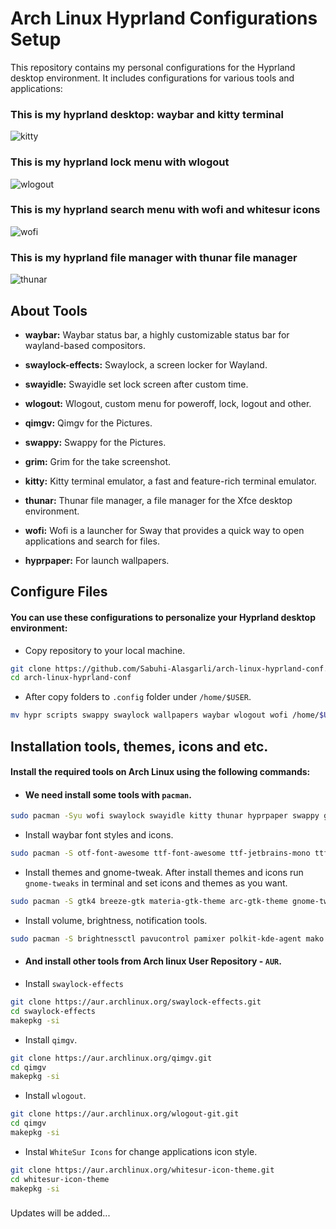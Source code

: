 # Arch Linux Hyprland Configurations Setup

This repository contains my personal configurations for the Hyprland desktop environment. It includes configurations for various tools and applications:


### This is my hyprland desktop: waybar and kitty terminal
![kitty](https://github.com/AlasgarovS/arch-linux-hyprland-conf/assets/70092601/74138c48-91b7-4ce2-a450-f16a9171ae11)



### This is my hyprland lock menu with wlogout
![wlogout](https://github.com/AlasgarovS/arch-linux-hyprland-conf/assets/70092601/6673ce4b-ef38-47b8-a1cb-11625dcc5149)



### This is my hyprland search menu with wofi and whitesur icons
![wofi](https://github.com/AlasgarovS/arch-linux-hyprland-conf/assets/70092601/21cb31c8-7737-44d8-a345-d1e1d0178af7)



### This is my hyprland file manager with thunar file manager
![thunar](https://github.com/AlasgarovS/arch-linux-hyprland-conf/assets/70092601/7edd6de1-876d-40e8-8a38-7f63eef221c3)




## About Tools

- **waybar:**  Waybar status bar, a highly customizable status bar for wayland-based compositors.

- **swaylock-effects:**  Swaylock, a screen locker for Wayland.

- **swayidle:** Swayidle set lock screen after custom time.

- **wlogout:** Wlogout, custom menu for poweroff, lock, logout and other.

- **qimgv:** Qimgv for the Pictures.

- **swappy:** Swappy for the Pictures.

- **grim:** Grim for the take screenshot.

- **kitty:**  Kitty terminal emulator, a fast and feature-rich terminal emulator.

- **thunar:**  Thunar file manager, a file manager for the Xfce desktop environment.

- **wofi:**  Wofi is a launcher for Sway that provides a quick way to open applications and search for files.

- **hyprpaper:**  For launch wallpapers.


## Configure Files

#### You can use these configurations to personalize your Hyprland desktop environment:
 
- Copy repository to your local machine.
```bash
git clone https://github.com/Sabuhi-Alasgarli/arch-linux-hyprland-conf.git
cd arch-linux-hyprland-conf
```

- After copy folders to ```.config``` folder under ```/home/$USER```.
```bash
mv hypr scripts swappy swaylock wallpapers waybar wlogout wofi /home/$USER/.config/
```


## Installation tools, themes, icons and etc.
   
#### Install the required tools on Arch Linux using the following commands:

- #### We need install some tools with ```pacman```.
```bash
sudo pacman -Syu wofi swaylock swayidle kitty thunar hyprpaper swappy grim slurp waybar
```
- Install waybar font styles and icons.
 ```bash
 sudo pacman -S otf-font-awesome ttf-font-awesome ttf-jetbrains-mono ttf-arimo-nerd
 ```
- Install themes and gnome-tweak. After install themes and icons run ```gnome-tweaks``` in terminal and set icons and themes as you want.
 ```bash
 sudo pacman -S gtk4 breeze-gtk materia-gtk-theme arc-gtk-theme gnome-tweaks
 ```
- Install volume, brightness, notification tools.
 ```bash
 sudo pacman -S brightnessctl pavucontrol pamixer polkit-kde-agent mako
 ```

- #### And install other tools from Arch linux User Repository - ```AUR```.
- Install ```swaylock-effects```
 ```bash
 git clone https://aur.archlinux.org/swaylock-effects.git
 cd swaylock-effects
 makepkg -si
 ```
- Install ```qimgv```.
 ```bash
 git clone https://aur.archlinux.org/qimgv.git
 cd qimgv
 makepkg -si
 ```
- Install ```wlogout```.
 ```bash
 git clone https://aur.archlinux.org/wlogout-git.git
 cd qimgv
 makepkg -si
 ```
- Instal ```WhiteSur Icons``` for change applications icon style.
 ```bash
 git clone https://aur.archlinux.org/whitesur-icon-theme.git
 cd whitesur-icon-theme
 makepkg -si
 ```

### 

Updates will be added...
